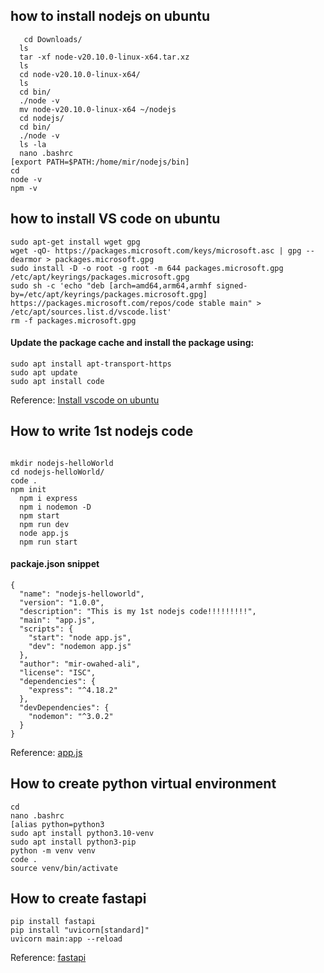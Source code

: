 ## how to install nodejs on ubuntu
```
   cd Downloads/
  ls  
  tar -xf node-v20.10.0-linux-x64.tar.xz 
  ls
  cd node-v20.10.0-linux-x64/
  ls
  cd bin/
  ./node -v
  mv node-v20.10.0-linux-x64 ~/nodejs
  cd nodejs/
  cd bin/
  ./node -v
  ls -la
  nano .bashrc 
[export PATH=$PATH:/home/mir/nodejs/bin]
cd
node -v
npm -v
```
## how to install VS code on ubuntu
```
sudo apt-get install wget gpg
wget -qO- https://packages.microsoft.com/keys/microsoft.asc | gpg --dearmor > packages.microsoft.gpg
sudo install -D -o root -g root -m 644 packages.microsoft.gpg /etc/apt/keyrings/packages.microsoft.gpg
sudo sh -c 'echo "deb [arch=amd64,arm64,armhf signed-by=/etc/apt/keyrings/packages.microsoft.gpg] https://packages.microsoft.com/repos/code stable main" > /etc/apt/sources.list.d/vscode.list'
rm -f packages.microsoft.gpg
```
#### Update the package cache and install the package using:
```
sudo apt install apt-transport-https
sudo apt update
sudo apt install code
```
Reference: [Install vscode on ubuntu](https://code.visualstudio.com/docs/setup/linux)


## How to write 1st nodejs code 

```

mkdir nodejs-helloWorld
cd nodejs-helloWorld/
code .
npm init
  npm i express
  npm i nodemon -D
  npm start
  npm run dev
  node app.js
  npm run start
```
#### packaje.json snippet
```
{
  "name": "nodejs-helloworld",
  "version": "1.0.0",
  "description": "This is my 1st nodejs code!!!!!!!!!",
  "main": "app.js",
  "scripts": {
    "start": "node app.js",
    "dev": "nodemon app.js"
  },
  "author": "mir-owahed-ali",
  "license": "ISC",
  "dependencies": {
    "express": "^4.18.2"
  },
  "devDependencies": {
    "nodemon": "^3.0.2"
  }
}
```
Reference: [app.js](https://expressjs.com/en/starter/hello-world.html)

## How to create python virtual environment
```
cd
nano .bashrc
[alias python=python3
sudo apt install python3.10-venv
sudo apt install python3-pip
python -m venv venv
code .
source venv/bin/activate
```
## How to create fastapi

```
pip install fastapi
pip install "uvicorn[standard]"
uvicorn main:app --reload

```
Reference: [fastapi](https://fastapi.tiangolo.com/tutorial/first-steps/)



